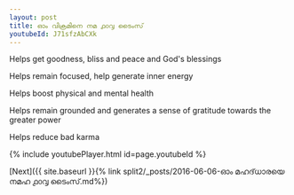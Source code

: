 ```yaml
---
layout: post
title: ഓം വിക്രമിനെ നമ ൧൦൮ ടൈംസ്
youtubeId: J71sfzAbCXk
---
```

 
 
Helps get goodness, bliss and peace and God's blessings
 
Helps remain focused, help generate inner energy 
 
Helps boost physical and mental health 
 
Helps remain grounded and generates a sense of gratitude towards the greater power 
 
Helps reduce bad karma
 
 
 
 


{% include youtubePlayer.html id=page.youtubeId %}
 
[Next]({{ site.baseurl }}{% link  split2/_posts/2016-06-06-ഓം മഹദ്‌ധാരയെ നമഹ ൧൦൮ ടൈംസ്.md%})
 
